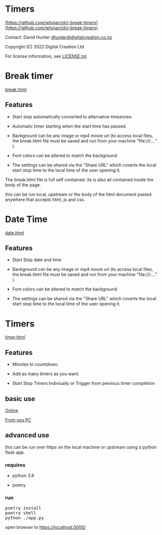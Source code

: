 # Timers

[https://github.com/whojarr/dcl-break-timers](https://github.com/whojarr/dcl-break-timers)

Contact: David Hunter <dhunter@digitalcreation.co.nz>

Copyright (C) 2022 Digital Creation Ltd 

For license information, see [LICENSE.txt](LICENSE.txt)


# Break timer

[break.html](break.html)

## Features

* Start stop automatically converted to alternative timezones.

* Automatic timer starting when the start time has passed.

* Background can be any image or mp4 movie url (to access local files, the break.html file must be saved and run from your machine "file:///...." ).

* Font colors can be altered to match the background

* The settings can be shared via the "Share URL" which coverts the local start stop time to the local time of the user opening it.


The break.html file is full self contained. its is also all contained inside the body of the page.

this can be run local, upstream or the body of the html document pasted anywhere that accepts html, js and css. 


# Date Time

[date.html](date.html)

## Features

* Start Stop date and time

* Background can be any image or mp4 movie url (to access local files, the break.html file must be saved and run from your machine "file:///...." ).

* Font colors can be altered to match the background

* The settings can be shared via the "Share URL" which coverts the local start stop time to the local time of the user opening it.


# Timers

[timer.html](timer.html)

## Features

* Minutes to countdown.

* Add as many timers as you want.

* Start Stop Timers Indiviually or Trigger from previous timer completion



## basic use

[Online](https://whojarr.github.io/dcl-break-timers/index.html)

[From you PC](/)

## advanced use

this can be run over https on the local machine or upstream using a python flask app. 

### requires

* python 3.8

* poetry

### run
<pre>
poetry install
poetry shell
python ./app.py
</pre>
open browser to [https://localhost:5000/](https://localhost:5000/)
